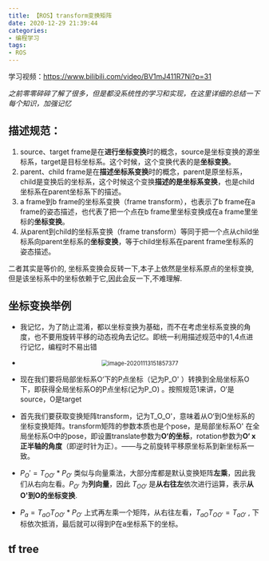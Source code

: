 ```yaml
---
title: 【ROS】transform变换矩阵
date: 2020-12-29 21:39:44
categories:
- 编程学习
tags: 
- ROS
---
```


学习视频：https://www.bilibili.com/video/BV1mJ411R7Ni?p=31

*之前零零碎碎了解了很多，但是都没系统性的学习和实现，在这里详细的总结一下每个知识，加强记忆*

## **描述规范：**

1. source、target frame是在**进行坐标变换**时的概念，source是坐标变换的源坐标系，target是目标坐标系。这个时候，这个变换代表的是**坐标变换**。
2. parent、child frame是在**描述坐标系变换**时的概念，parent是原坐标系，child是变换后的坐标系，这个时候这个变换**描述的是坐标系变换**，也是child坐标系在parent坐标系下的描述。
3. a frame到b frame的坐标系变换（frame transform），也表示了b frame在a frame的姿态描述，也代表了把一个点在b frame里坐标变换成在a frame里坐标的**坐标变换**。
4. 从parent到child的坐标系变换（frame transform）等同于把一个点从child坐标系向parent坐标系的**坐标变换**，等于child坐标系在parent frame坐标系的姿态描述。

二者其实是等价的, 坐标系变换会反转一下,本子上依然是坐标系原点的坐标变换,但是该坐标系中的坐标依赖于它,因此会反一下,不难理解.

## **坐标变换举例**

- 我记忆，为了防止混淆，都以坐标变换为基础，而不在考虑坐标系变换的角度，也不要用旋转平移的动态视角去记忆。即统一利用描述规范中的1,4点进行记忆，编程时不易出错

- <center><img src="file:///home/jlee/文档/github_repositories/Blog/source/_posts/坐标变换/image-20201113151857377.png?lastModify=1612318184" alt="image-20201113151857377" style="zoom: 80%;" div style="align: center"  /></center>

- 现在我们要将局部坐标系O‘下的P点坐标（记为P_O' ）转换到全局坐标系O下，即获得全局坐标系O的P点坐标(记为P_O) 。按照规范1来讲，O‘是source，O是target

- 首先我们要获取变换矩阵transform，记为T_O_O'，意味着从O‘到O坐标系的坐标变换矩阵。transform矩阵的参数本质也是个pose，是局部坐标系O' 在全局坐标系O中的pose，即设置translate参数为**O‘的坐标**，rotation参数为**O‘ x正半轴的角度**（即逆时针为正）。——与之前旋转平移原坐标系到新坐标系一致。

- $P_O' =T_{OO'}*P_{O'}$ 类似与向量乘法，大部分库都是默认变换矩阵**左乘**，因此我们从右向左看。$P_{O'}$ 为**列向量**，因此 $T_{OO'}$ 是**从右往左**依次进行运算，表示**从O'到O的坐标变换**.

- $P_a =T_{aO}T_{OO'}*P_{O'}$ 上式再左乘一个矩阵，从右往左看，$T_{aO}T_{OO'}=T_{aO'}$ , 下标依次抵消，最后就可以得到P在a坐标系下的坐标。

## tf tree

